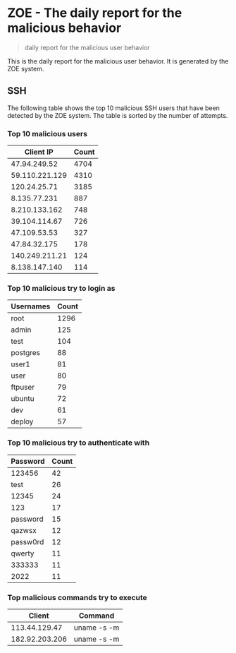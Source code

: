 # ZOE - The daily report for the malicious behavior

> daily report for the malicious user behavior

This is the daily report for the malicious user behavior. It is generated by the ZOE system.

## SSH

The following table shows the top 10 malicious SSH users that have been detected by the ZOE
system. The table is sorted by the number of attempts.

### Top 10 malicious users

| Client IP | Count    |
|-----------|----------|
| 47.94.249.52 | 4704 |
| 59.110.221.129 | 4310 |
| 120.24.25.71 | 3185 |
| 8.135.77.231 | 887 |
| 8.210.133.162 | 748 |
| 39.104.114.67 | 726 |
| 47.109.53.53 | 327 |
| 47.84.32.175 | 178 |
| 140.249.211.21 | 124 |
| 8.138.147.140 | 114 |

### Top 10 malicious try to login as

| Usernames | Count    |
|-----------|----------|
| root | 1296 |
| admin | 125 |
| test | 104 |
| postgres | 88 |
| user1 | 81 |
| user | 80 |
| ftpuser | 79 |
| ubuntu | 72 |
| dev | 61 |
| deploy | 57 |

### Top 10 malicious try to authenticate with

| Password | Count    |
|-----------|----------|
| 123456 | 42 |
| test | 26 |
| 12345 | 24 |
| 123 | 17 |
| password | 15 |
| qazwsx | 12 |
| passw0rd | 12 |
| qwerty | 11 |
| 333333 | 11 |
| 2022 | 11 |

### Top malicious commands try to execute

| Client | Command |
|--------|---------|
| 113.44.129.47 | uname -s -m |
| 182.92.203.206 | uname -s -m |
